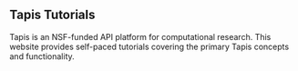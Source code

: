## Tapis Tutorials

Tapis is an NSF-funded API platform for computational research. This
website provides self-paced tutorials covering the primary Tapis concepts
and functionality. 